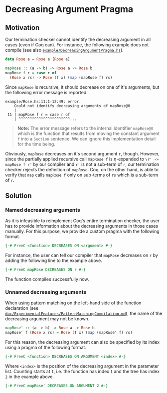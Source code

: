 # Decreasing Argument Pragma

## Motivation

Our termination checker cannot identify the decreasing argument in all cases (even if Coq can).
For instance, the following example does not compile (see also [`example/DecreasingArgumentPragma.hs`][]).

```haskell
data Rose a = Rose a [Rose a]

mapRose :: (a -> b) -> Rose a -> Rose b
mapRose f r = case r of
  (Rose x rs) -> Rose (f x) (map (mapRose f) rs)
```

Since `mapRose` is recursive, it should decrease on one of it's arguments, but the following error message is reported.

```
example/Rose.hs:11:1-12:49: error:
    Could not identify decreasing arguments of mapRose@0
    |
 11 | mapRose f r = case r of
    | ^^^^^^^^^^^^^^^^^^^^^^^...
```

> **Note:** The error message refers to the internal identifier `mapRose@0` which is the function that results from moving the constant argument `f` into a `Section` sentence.
> We can ignore this implementation detail for the time being.

Obviously, `mapRose` decreases on it's second argument `r`, though.
However, since the partially applied recursive call `mapRose f` is η-expanded to `\r' -> mapRose f r'` by our compiler and `r'` is not a sub-term of `r`, our termination checker rejects the definition of `mapRose`.
Coq, on the other hand, is able to verify that `map` calls `mapRose f` only on sub-terms of `rs` which is a sub-term of `r`.

## Solution

### Named decreasing arguments

As it is infeasible to reimplement Coq's entire termination checker, the user has to provide information about the decreasing arguments in those cases manually.
For this purpose, we provide a custom pragma with the following format.

```haskell
{-# FreeC <function> DECREASES ON <argument> #-}
```

For instance, the user can tell our compiler that `mapRose` decreases on `r` by adding the following line to the example above.

```haskell
{-# FreeC mapRose DECREASES ON r #-}
```

The function compiles successfully now.

### Unnamed decreasing arguments

When using pattern matching on the left-hand side of the function declaration (see [`doc/ExperimentalFeatures/PatternMatchingCompilation.md`][]), the name of the decreasing argument may not be known.

```haskell
mapRose' :: (a -> b) -> Rose a -> Rose b
mapRose' f (Rose x rs) = Rose (f x) (map (mapRose' f) rs)
```

For this reason, the decreasing argument can also be specified by its index using a pragma of the following format.

```haskell
{-# FreeC <function> DECREASES ON ARGUMENT <index> #-}
```

Where `<index>` is the position of the decreasing argument in the parameter list.
Counting starts at `1`, i.e. the function has index `1` and the tree has index `2` in the example above.

```haskell
{-# FreeC mapRose' DECREASES ON ARGUMENT 2 #-}
```

[`doc/ExperimentalFeatures/PatternMatchingCompilation.md`]:
  ../ExperimentalFeatures/PatternMatchingCompilation.md
  "Free Compiler Documentation — Experimental Features — Pattern Matching Compilation"
[`example/DecreasingArgumentPragma.hs`]:
  ../../example/DecreasingArgumentPragma.hs
  "Free Compiler Examples — Decreasing Argument Pragma"
